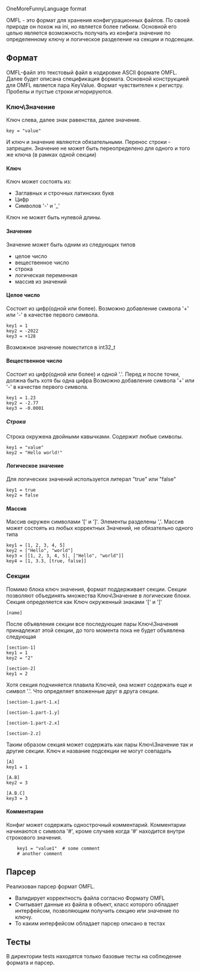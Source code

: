 OneMoreFunnyLanguage format

OMFL - это формат для хранения конфигурационных файлов. По своей природе он похож на ini, но является более гибким. Основной его целью является возможность получать из конфига значение по определенному ключу и логическое разделение на секции и подсекции.

## Формат

OMFL-файл это текстовый файл в кодировке ASCII формате OMFL. Далее будет описана спецификация формата. Основной конструкцией для OMFL является пара KeyValue.
Формат чувствителен к регистру. Пробелы и пустые строки игнорируются.

### Ключ\Значение

Ключ слева, далее знак равенства, далее значение.
```text
key = "value"
```

И ключ и значение являются обязательными. Перенос строки - запрещен.
Значение не может быть переопределено для одного и того же ключа (в рамках одной секции)

#### Ключ

Ключ может состоять из:

- Заглавных и строчных латинских букв
- Цифр
- Символов '-' и '_'

Ключ не может быть нулевой длины.

#### Значение

Значение может быть одним из следующих типов

- целое число
- вещественное число
- строка
- логическая переменная
- массив из значений

#### Целое число

Состоит из цифр(одной или более). Возможно добавление символа '+'  или '-' в качестве первого символа.

```text
key1 = 1
key2 = -2022
key3 = +128
```

Возможное значение поместится в int32_t

#### Вещественное число

Состоит из цифр(одной или более) и одной '.'. Перед и после точки, должна быть хотя бы одна цифра
Возможно добавление символа '+'  или '-' в качестве первого символа.

```text
key1 = 1.23
key2 = -2.77
key3 = -0.0001
```

##### Строка

Строка окружена двойными кавычками. Содержит любые символы.

```text
key1 = "value"
key2 = "Hello world!"
```

#### Логическое значение

Для логических значений используется литерал "true" или "false"

```text
key1 = true
key2 = false
```

#### Массив

Массив окружен символами '[' и ']'. Элементы разделены ','.
Массив может состоять из любых корректных Значений, не обязательно одного типа

```text
key1 = [1, 2, 3, 4, 5]
key2 = ["Hello", "world"]
key3 = [[1, 2, 3, 4, 5], ["Hello", "world"]]
key4 = [1, 3.3, [true, false]]
```

### Секции

Помимо блока ключ значения, формат поддерживает секции. Секции позволяют объединять множества Ключ\Значение в логические блоки.
Секция определяется как Ключ окруженный знаками '[' и ']'

```text
[name]
```

После объявления секции все последующие пары Ключ\Значения принадлежат этой секции, до того момента пока не будет объявлена следующая

```text
[section-1]
key1 = 1
key2 = "2"

[section-2]
key1 = 2
```

Хотя секция подчиняется плавила Ключей, она может содержать еще и символ '.'. Что определяет вложенные друг в друга секции.

```text
[section-1.part-1.x]

[section-1.part-1.y]

[section-1.part-2.x]

[section-2.z]
```

Таким образом секция может содержать как пары Ключ\Значение так и другие секции. Ключ и название подсекции не могут совпадать

```text
[A]
key1 = 1

[A.B]
key2 = 3

[A.B.C]
key3 = 3
```

#### Комментарии

Конфиг может содержать однострочный комментарий. Комментарии начинаются с символа '#', кроме случаев когда '#' находится внутри строкового значения.

```text
    key1 = "value1"  # some comment
    # another comment
```

## Парсер

Реализован парсер формат OMFL.

- Валидирует корректность файла согласно Формату OMFL
- Считывает данные из файла в объект, класс которого обладает интерфейсом, позволяющим получить секцию или значение по ключу.
- То каким интерфейсом обладает парсер описано в тестах

## Тесты

В директории tests находятся только базовые тесты на соблюдение формата и парсер.


